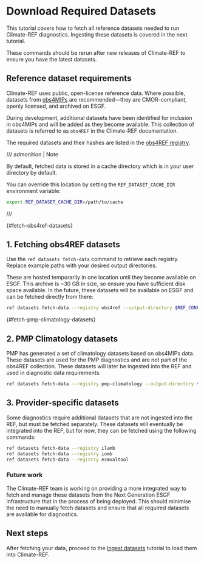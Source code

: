 # Download Required Datasets

This tutorial covers how to fetch all reference datasets needed to run Climate-REF diagnostics. Ingesting these datasets is covered in the next tutorial.

These commands should be rerun after new releases of Climate-REF to ensure you have the latest datasets.

## Reference dataset requirements

Climate-REF uses public, open-license reference data.
Where possible, datasets from [obs4MIPs](https://pcmdi.github.io/obs4MIPs/) are recommended—they are CMOR-compliant, openly licensed, and archived on ESGF.

During development, additional datasets have been identified for inclusion in obs4MIPs and will be added as they become available.
This collection of datasets is referred to as `obs4REF` in the Climate-REF documentation.

The required datasets and their hashes are listed in the [obs4REF registry](https://github.com/Climate-REF/climate-ref/blob/main/packages/climate-ref/src/climate_ref/dataset_registry/obs4ref_reference.txt).


/// admonition | Note

By default, fetched data is stored in a cache directory which is in your user directory by default.

You can override this location by setting the `REF_DATASET_CACHE_DIR` environment variable:

```bash
export REF_DATASET_CACHE_DIR=/path/to/cache
```

///

[](){#fetch-obs4ref-datasets}
## 1. Fetching obs4REF datasets

Use the `ref datasets fetch-data` command to retrieve each registry. Replace example paths with your desired output directories.

These are hosted temporarily in one location until they become available on ESGF.
This archive is ~30 GB in size, so ensure you have sufficient disk space available.
In the future, these datasets will be available on ESGF and can be fetched directly from there:

```bash
ref datasets fetch-data --registry obs4ref --output-directory $REF_CONFIGURATION/datasets/obs4ref
```

[](){#fetch-pmp-climatology-datasets}
## 2. PMP Climatology datasets

PMP has generated a set of climatology datasets based on obs4MIPs data.
These datasets are used for the PMP diagnostics and are not part of the obs4REF collection.
These datasets will later be ingested into the REF and used in diagnostic data requirements.

```bash
ref datasets fetch-data --registry pmp-climatology --output-directory $REF_CONFIGURATION/datasets/pmp-climatology
```

## 3. Provider-specific datasets

Some diagnostics require additional datasets that are not ingested into the REF,
but must be fetched separately.
These datasets will eventually be integrated into the REF, but for now, they can be fetched using the following commands:


```bash
ref datasets fetch-data --registry ilamb
ref datasets fetch-data --registry iomb
ref datasets fetch-data --registry esmvaltool
```

### Future work

The Climate-REF team is working on providing a more integrated way to fetch and manage these datasets from the Next Generation ESGF infrastructure that in the process of being deployed.
This should minimise the need to manually fetch datasets and ensure that all required datasets are available for diagnostics.

[//]: # (TOODO: Add links to CLI reference once available)
[//]: # (For more options and details, see the [Datasets CLI reference]&#40;../how-to-guides/ingest-datasets.md&#41;.)

## Next steps

After fetching your data, proceed to the [Ingest datasets](03-ingest.md) tutorial to load them into Climate-REF.

